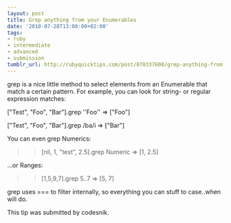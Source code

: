 ```yaml
---
layout: post
title: Grep anything from your Enumerables
date: '2010-07-28T13:00:00+02:00'
tags:
- ruby
- intermediate
- advanced
- submission
tumblr_url: http://rubyquicktips.com/post/870337608/grep-anything-from-your-enumerables
---
```

grep is a nice little method to select elements from an Enumerable that match a certain pattern. For example, you can look for string- or regular expression matches:

["Test", "Foo", "Bar"].grep ''Foo''
=> ["Foo"]

["Test", "Foo", "Bar"].grep /ba/i
=> ["Bar"]


You can even grep Numerics:

>> [nil, 1, "test", 2.5].grep Numeric
=> [1, 2.5]


…or Ranges:

>> [1,5,9,7].grep 5..7
=> [5, 7]


grep uses === to filter internally, so everything you can stuff to case..when will do.

This tip was submitted by codesnik.

